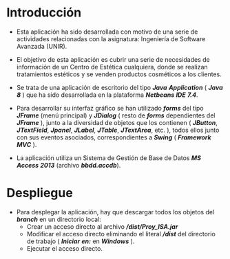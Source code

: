 Introducción
============

* Esta aplicación ha sido desarrollada con motivo de una serie de actividades relacionadas con la asignatura: 
  Ingeniería de Software Avanzada (UNIR).

* El objetivo de esta aplicación es cubrir una serie de necesidades de información de un Centro de Estética cualquiera, 
  donde se realizan tratamientos estéticos y se venden productos cosméticos a los clientes.

* Se trata de una aplicación de escritorio del tipo ***Java*** ***Application*** ( ***Java*** ***8*** ) que ha sido desarrollada en la plataforma 
  ***Netbeans*** ***IDE*** ***7.4***.

* Para desarrollar su interfaz gráfico se han utilizado ***forms*** del tipo ***JFrame*** (menú principal) y ***JDialog*** 
  ( resto de ***forms*** dependientes del ***JFrame*** ), junto a la diversidad de objetos que los contienen 
  ( ***JButton***, ***JTextField***, ***Jpanel***, ***JLabel***, ***JTable***, ***JTextArea***, etc. ), 
  todos ellos junto con sus eventos asociados, correspondientes a ***Swing*** ( ***Framework*** ***MVC*** ).    

* La aplicación utiliza un Sistema de Gestión de Base de Datos ***MS*** ***Access*** ***2013*** (archivo ***bbdd.accdb***).


Despliegue
==========

* Para desplegar la aplicación, hay que descargar todos los objetos del ***branch*** en un directorio local: 
  * Crear un acceso directo al archivo ***/dist/Proy_ISA.jar*** 
  * Modificar el acceso directo eliminando el literal ***/dist*** del directorio de trabajo ( ***Iniciar*** ***en:*** en ***Windows*** ).
  * Ejecutar el acceso directo. 


